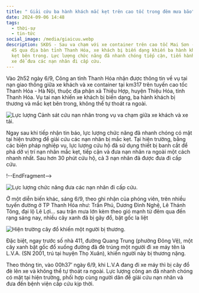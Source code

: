 ```yaml
---
title: " Giải cứu ba hành khách mắc kẹt trên cao tốc trong đêm mưa bão"
date: 2024-09-06 14:48
tags:
  - thời-sự
  - tin-tức
social_image: /media/giaicuu.webp
description: SKĐS - Sau va chạm với xe container trên cao tốc Mai Sơn - Quốc lộ
  45 qua địa bàn tỉnh Thanh Hóa, xe khách bị biến dạng khiến ba hành khách mắc
  kẹt bên trong. Lực lượng chức năng đã nhanh chóng tiếp cận, tiến hành phá dỡ
  xe để đưa các nạn nhân đi cấp cứu.
---
```





<!--StartFragment-->

Vào 2h52 ngày 6/9, Công an tỉnh Thanh Hóa nhận được thông tin về vụ tai nạn giao thông giữa xe khách và xe container tại km317 trên tuyến cao tốc Thanh Hóa - Hà Nội, thuộc địa phận xã Thiệu Hợp, huyện Thiệu Hóa, tỉnh Thanh Hóa. Vụ tai nạn khiến xe khách bị biến dạng, ba hành khách bị thương và mắc kẹt bên trong, không thể tự thoát ra ngoài.

<!--EndFragment-->

![Lực lượng Cảnh sát cứu nạn nhân trong vụ va chạm giữa xe khách và xe tải.](/media/giaicuu.webp "Lực lượng Cảnh sát cứu nạn nhân trong vụ va chạm giữa xe khách và xe tải.")

<!--StartFragment-->

Ngay sau khi tiếp nhận tin báo, lực lượng chức năng đã nhanh chóng có mặt tại hiện trường để giải cứu các nạn nhân bị mắc kẹt. Tại hiện trường, bằng các biện pháp nghiệp vụ, lực lượng cứu hộ đã sử dụng thiết bị banh cắt để phá dỡ vị trí nạn nhân mắc kẹt, tiếp cận và đưa nạn nhân ra ngoài một cách nhanh nhất. Sau hơn 30 phút cứu hộ, cả 3 nạn nhân đã được đưa đi cấp cứu.

!--EndFragment-->

![Lực lượng chức năng đưa các nạn nhân đi cấp cứu.](/media/giaicuu2.webp "Lực lượng chức năng đưa các nạn nhân đi cấp cứu.")

<!--StartFragment-->

Ở một diễn biến khác, sáng 6/9, theo ghi nhận của phóng viên, trên nhiều tuyến đường ở TP Thanh Hóa như: Trần Phú, Dương Đình Nghệ, Lê Thánh Tông, đại lộ Lê Lợi… sau trận mưa lớn kèm theo gió mạnh từ đêm qua đến rạng sáng nay, nhiều cây xanh đã bị gãy đổ, bật gốc la liệt

<!--EndFragment-->

![Hiện trường cây đổ khiến một người bị thương.](/media/giaicuu3.webp "Hiện trường cây đổ khiến một người bị thương.")

<!--StartFragment-->

Đặc biệt, ngay trước số nhà 411, đường Quang Trung (phường Đông Vệ), một cây xanh bật gốc đổ xuống đường đã đè trúng một người đi xe máy tên là L.V.A. (SN 2001, trú tại huyện Thọ Xuân), khiến người này bị thương nặng.

Theo thông tin, vào 00h37’ ngày 6/9, khi L.V.A đang đi xe máy thì bị cây đổ đè lên xe và không thể tự thoát ra ngoài. Lực lượng công an đã nhanh chóng có mặt tại hiện trường, phối hợp cùng người dân để giải cứu nạn nhân và đưa đến bệnh viện cấp cứu kịp thời.

<!--EndFragment-->